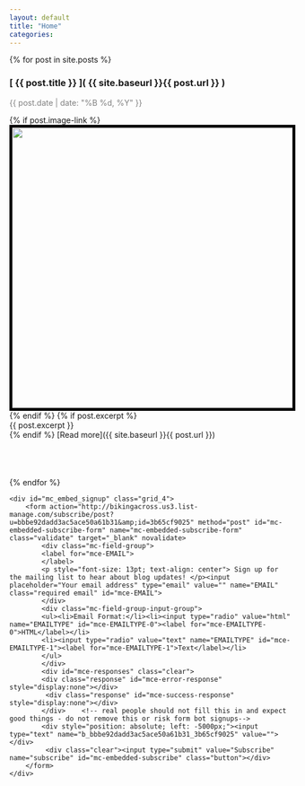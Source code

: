 ```yaml
---
layout: default
title: "Home"
categories: 
---
```


{% for post in site.posts %}
### [ {{ post.title }} ]( {{ site.baseurl }}{{ post.url }} )
<p style="color:grey">{{ post.date | date: "%B %d, %Y" }} </p>
{% if post.image-link %}
<img width="500px" src="images/{{ post.image-link }}" style="border: 5px solid black" />
{% endif %}
{% if post.excerpt %}
<article>
{{ post.excerpt }}
</article>
{% endif %}
[Read more]({{ site.baseurl }}{{ post.url }})
<br><br><br><br><br>
{% endfor %}

    <div id="mc_embed_signup" class="grid_4">     
        <form action="http://bikingacross.us3.list-manage.com/subscribe/post?u=bbbe92dadd3ac5ace50a61b31&amp;id=3b65cf9025" method="post" id="mc-embedded-subscribe-form" name="mc-embedded-subscribe-form" class="validate" target="_blank" novalidate>
            <div class="mc-field-group">
            <label for="mce-EMAIL">
            </label>
            <p style="font-size: 13pt; text-align: center"> Sign up for the mailing list to hear about blog updates! </p><input placeholder="Your email address" type="email" value="" name="EMAIL" class="required email" id="mce-EMAIL">
            </div>
            <div class="mc-field-group-input-group">
            <ul><li>Email Format:</li><li><input type="radio" value="html" name="EMAILTYPE" id="mce-EMAILTYPE-0"><label for="mce-EMAILTYPE-0">HTML</label></li>
            <li><input type="radio" value="text" name="EMAILTYPE" id="mce-EMAILTYPE-1"><label for="mce-EMAILTYPE-1">Text</label></li>
            </ul>
            </div>
            <div id="mce-responses" class="clear">
            <div class="response" id="mce-error-response" style="display:none"></div>
             <div class="response" id="mce-success-response" style="display:none"></div>
            </div>    <!-- real people should not fill this in and expect good things - do not remove this or risk form bot signups-->
            <div style="position: absolute; left: -5000px;"><input type="text" name="b_bbbe92dadd3ac5ace50a61b31_3b65cf9025" value=""></div>
             <div class="clear"><input type="submit" value="Subscribe" name="subscribe" id="mc-embedded-subscribe" class="button"></div>
        </form>
    </div>

<script src="mailchimp.js" type="text/javascript">

</script>



